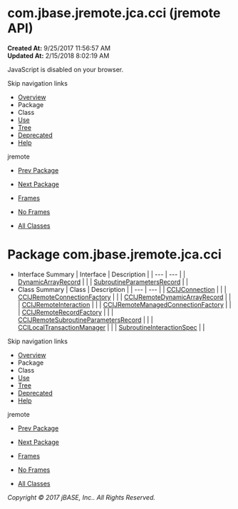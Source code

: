 # com.jbase.jremote.jca.cci (jremote   API)

**Created At:** 9/25/2017 11:56:57 AM  
**Updated At:** 2/15/2018 8:02:19 AM  

<!--<br>    try {<br>        if (location.href.indexOf('is-external=true') == -1) {<br>            parent.document.title="com.jbase.jremote.jca.cci (jremote   API)";<br>        }<br>    }<br>    catch(err) {<br>    }<br>//-->
JavaScript is disabled on your browser.

Skip navigation links

- [Overview](../../../../../overview-summary.html)
- Package
- Class
- [Use](/39259-cci/com_jbase_jremote_jca_cci_package-use)
- [Tree](/39259-cci/com_jbase_jremote_jca_cci_package-tree)
- [Deprecated](../../../../../deprecated-list.html)
- [Help](../../../../../help-doc.html)


jremote <br>

- [Prev Package](/39258-jca/com_jbase_jremote_jca_package-summary)
- [Next Package](/39262-inflow/com_jbase_jremote_jca_inflow_package-summary)


- [Frames](../../../../../index.html?com/jbase/jremote/jca/cci//39259-cci/com_jbase_jremote_jca_cci_package-summary)
- [No Frames](/39259-cci/com_jbase_jremote_jca_cci_package-summary)


- [All Classes](../../../../../allclasses-noframe.html)


<!--<br>  allClassesLink = document.getElementById("allclasses\_navbar\_top");<br>  if(window==top) {<br>    allClassesLink.style.display = "block";<br>  }<br>  else {<br>    allClassesLink.style.display = "none";<br>  }<br>  //-->

# Package com.jbase.jremote.jca.cci

- Interface Summary | Interface | Description |
| --- | --- |
| [DynamicArrayRecord](/39259-cci/com_jbase_jremote_jca_cci_DynamicArrayRecord "interface in com.jbase.jremote.jca.cci") |   |
| [SubroutineParametersRecord](/39259-cci/com_jbase_jremote_jca_cci_SubroutineParametersRecord "interface in com.jbase.jremote.jca.cci") |   |
- Class Summary | Class | Description |
| --- | --- |
| [CCIJConnection](/39259-cci/com_jbase_jremote_jca_cci_CCIJConnection "class in com.jbase.jremote.jca.cci") |   |
| [CCIJRemoteConnectionFactory](/39259-cci/com_jbase_jremote_jca_cci_CCIJRemoteConnectionFactory "class in com.jbase.jremote.jca.cci") |   |
| [CCIJRemoteDynamicArrayRecord](/39259-cci/com_jbase_jremote_jca_cci_CCIJRemoteDynamicArrayRecord "class in com.jbase.jremote.jca.cci") |   |
| [CCIJRemoteInteraction](/39259-cci/com_jbase_jremote_jca_cci_CCIJRemoteInteraction "class in com.jbase.jremote.jca.cci") |   |
| [CCIJRemoteManagedConnectionFactory](/39259-cci/com_jbase_jremote_jca_cci_CCIJRemoteManagedConnectionFactory "class in com.jbase.jremote.jca.cci") |   |
| [CCIJRemoteRecordFactory](/39259-cci/com_jbase_jremote_jca_cci_CCIJRemoteRecordFactory "class in com.jbase.jremote.jca.cci") |   |
| [CCIJRemoteSubroutineParametersRecord](/39259-cci/com_jbase_jremote_jca_cci_CCIJRemoteSubroutineParametersRecord "class in com.jbase.jremote.jca.cci") |   |
| [CCILocalTransactionManager](/39259-cci/com_jbase_jremote_jca_cci_CCILocalTransactionManager "class in com.jbase.jremote.jca.cci") |   |
| [SubroutineInteractionSpec](/39259-cci/com_jbase_jremote_jca_cci_SubroutineInteractionSpec "class in com.jbase.jremote.jca.cci") |   |

Skip navigation links

- [Overview](../../../../../overview-summary.html)
- Package
- Class
- [Use](/39259-cci/com_jbase_jremote_jca_cci_package-use)
- [Tree](/39259-cci/com_jbase_jremote_jca_cci_package-tree)
- [Deprecated](../../../../../deprecated-list.html)
- [Help](../../../../../help-doc.html)


jremote <br>

- [Prev Package](/39258-jca/com_jbase_jremote_jca_package-summary)
- [Next Package](/39262-inflow/com_jbase_jremote_jca_inflow_package-summary)


- [Frames](../../../../../index.html?com/jbase/jremote/jca/cci//39259-cci/com_jbase_jremote_jca_cci_package-summary)
- [No Frames](/39259-cci/com_jbase_jremote_jca_cci_package-summary)


- [All Classes](../../../../../allclasses-noframe.html)


<!--<br>  allClassesLink = document.getElementById("allclasses\_navbar\_bottom");<br>  if(window==top) {<br>    allClassesLink.style.display = "block";<br>  }<br>  else {<br>    allClassesLink.style.display = "none";<br>  }<br>  //-->

*Copyright © 2017 jBASE, Inc.. All Rights Reserved.*
